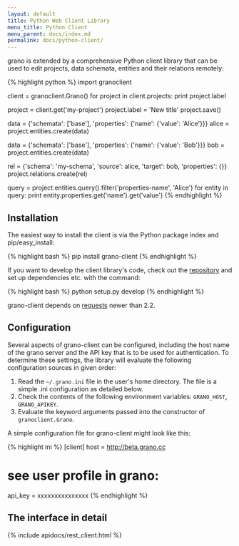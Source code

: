 ```yaml
---
layout: default
title: Python Web Client Library
menu_title: Python Client
menu_parent: docs/index.md
permalink: docs/python-client/
---
```


grano is extended by a comprehensive Python client library that can be used to edit projects, data schemata, entities and their relations remotely:


{% highlight python %}
import granoclient

client = granoclient.Grano()
for project in client.projects:
    print project.label

project = client.get('my-project')
project.label = 'New title'
project.save()

data = {'schemata': ['base'], 'properties': {'name': {'value': 'Alice'}}}
alice = project.entities.create(data)

data = {'schemata': ['base'], 'properties': {'name': {'value': 'Bob'}}}
bob = project.entities.create(data)

rel = {'schema': 'my-schema', 'source': alice, 'target': bob, 'properties': {}}
project.relations.create(rel)

query = project.entities.query().filter('properties-name', 'Alice')
for entity in query:
    print entity.properties.get('name').get('value')
{% endhighlight %}

## Installation

The easiest way to install the client is via the Python package index and pip/easy_install:

{% highlight bash %}
pip install grano-client
{% endhighlight %}

If you want to develop the client library's code, check out the [repository](http://github.com/granoproject/grano-client) and set up dependencies etc. with the command:

{% highlight bash %}
python setup.py develop
{% endhighlight %}

grano-client depends on [requests](http://requests.readthedocs.org/en/latest/) newer than 2.2.


## Configuration

Several aspects of grano-client can be configured, including the host name of the grano server and the API key that is to be used for authentication. To determine these settings, the library will evaluate the following configuration sources in given order:

1. Read the ``~/.grano.ini`` file in the user's home directory. The file is a simple .ini configuration as detailed below.
2. Check the contents of the following environment variables: ``GRANO_HOST``, ``GRANO_APIKEY``.
3. Evaluate the keyword arguments passed into the constructor of ``granoclient.Grano``.

A simple configuration file for grano-client might look like this:

{% highlight ini %}
[client]
host = http://beta.grano.cc

# see user profile in grano:
api_key = xxxxxxxxxxxxxxx
{% endhighlight %}

## The interface in detail

<div class="sphinx-include">
    {% include apidocs/rest_client.html %}
</div>
